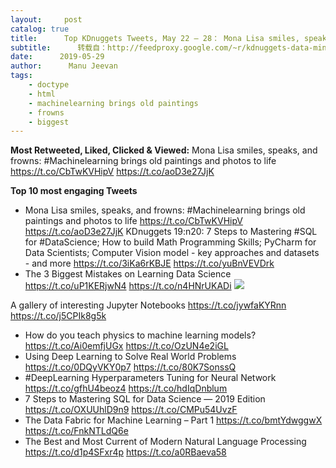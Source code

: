 ```yaml
---
layout:     post
catalog: true
title:      Top KDnuggets Tweets, May 22 – 28： Mona Lisa smiles, speaks, and frowns： #Machinelearning brings old paintings and photos to life
subtitle:      转载自：http://feedproxy.google.com/~r/kdnuggets-data-mining-analytics/~3/haFE1Kac_bU/top-tweets-may22-28.html
date:      2019-05-29
author:      Manu Jeevan
tags:
    - doctype
    - html
    - machinelearning brings old paintings
    - frowns
    - biggest
---
```


**Most Retweeted, Liked, Clicked & Viewed:**
Mona Lisa smiles, speaks, and frowns: #Machinelearning brings old paintings and photos to life https://t.co/CbTwKVHipV https://t.co/aoD3e27JjK


**Top 10 most engaging Tweets**

- Mona Lisa smiles, speaks, and frowns: #Machinelearning brings old paintings and photos to life https://t.co/CbTwKVHipV https://t.co/aoD3e27JjK
KDnuggets 19:n20: 7 Steps to Mastering #SQL for #DataScience;
How to build Math Programming Skills;
PyCharm for Data Scientists;
Computer Vision model - key approaches and datasets - and more
https://t.co/3iKa6rKBJE https://t.co/yuBnVEVDrk
- The 3 Biggest Mistakes on Learning Data Science https://t.co/uP1KERjwN4 https://t.co/n4HNrUKADi ![](https://i.ibb.co/gZgX3sx/data-science-venn-diagram.png)
 
A gallery of interesting Jupyter Notebooks
https://t.co/jywfaKYRnn https://t.co/j5CPIk8g5k
- How do you teach physics to machine learning models? https://t.co/Ai0emfjUGx https://t.co/OzUN4e2iGL
- Using Deep Learning to Solve Real World Problems https://t.co/0DQyVKY0p7 https://t.co/80K7SonssQ
- #DeepLearning Hyperparameters Tuning for Neural Network https://t.co/gfhU4beoz4 https://t.co/hdIqDnblum
- 7 Steps to Mastering SQL for Data Science — 2019 Edition https://t.co/OXUUhlD9n9 https://t.co/CMPu54UvzF
- The Data Fabric for Machine Learning – Part 1 https://t.co/bmtYdwggwX https://t.co/FnkNTLdQ6e
- The Best and Most Current of Modern Natural Language Processing https://t.co/d1p4SFxr4p https://t.co/a0RBaeva58
 






